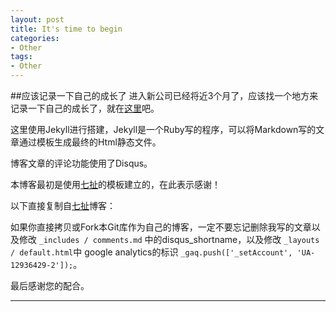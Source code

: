 ```yaml
---
layout: post
title: It's time to begin
categories:
- Other
tags:
- Other
---
```


     
	 
##应该记录一下自己的成长了
进入新公司已经将近3个月了，应该找一个地方来记录一下自己的成长了，就在[这里](rainlandlee.github.io)吧。

这里使用Jekyll进行搭建，Jekyll是一个Ruby写的程序，可以将Markdown写的文章通过模板生成最终的Html静态文件。

博客文章的评论功能使用了Disqus。

本博客最初是使用[七扯](http://blog.sevenCHE.com)的模板建立的，在此表示感谢！

以下直接复制自[七扯](http://blog.sevenCHE.com)博客：

如果你直接拷贝或Fork本Git库作为自己的博客，一定不要忘记删除我写的文章以及修改 `_includes / comments.md` 中的disqus_shortname，以及修改 `_layouts / default.html`中 google analytics的标识  `_gaq.push(['_setAccount', 'UA-12936429-2']);`。

最后感谢您的配合。

----
